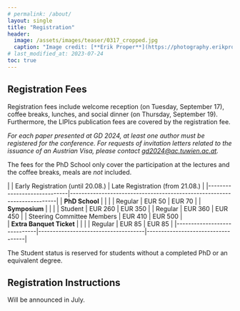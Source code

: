 ```yaml
---
# permalink: /about/
layout: single
title: "Registration"
header:
  image: /assets/images/teaser/0317_cropped.jpg
  caption: "Image credit: [**Erik Proper**](https://photography.erikproper.eu/0317)"
# last_modified_at: 2023-07-24
toc: true
---
```


## Registration Fees
Registration fees include welcome reception (on Tuesday, September 17), coffee breaks, lunches, and social dinner (on Thursday, September 19).
Furthermore, the LIPIcs publication fees are covered by the registration fee.

*For each paper presented at GD 2024, at least one author must be registered for the conference. For requests of invitation letters related to the issuance of an Austrian Visa, please contact gd2024@ac.tuwien.ac.at.*

The fees for the PhD School only cover the participation at the lectures and the coffee breaks, meals are *not* included. 

|                             | Early  Registration (until 20.08.)  | Late Registration (from 21.08.)   |
|-----------------------------|-------------------------------------------------------------------------|
| **PhD School**              |                                     |                                   |
| Regular                     | EUR 50                              | EUR 70                            | 
| **Symposium**               |                                     |                                   |
| Student                     | EUR 260                             | EUR 350                           |
| Regular                     | EUR 360                             | EUR 450                           |
| Steering Committee Members  | EUR 410                             | EUR 500                           |   
| **Extra Banquet Ticket**    |                                     |                                   |
| Regular                     | EUR 85                              | EUR 85                            |
|-----------------------------|-------------------------------------|-----------------------------------|

The Student status is reserved for students without a completed PhD or an equivalent degree.

## Registration Instructions
Will be announced in July.
